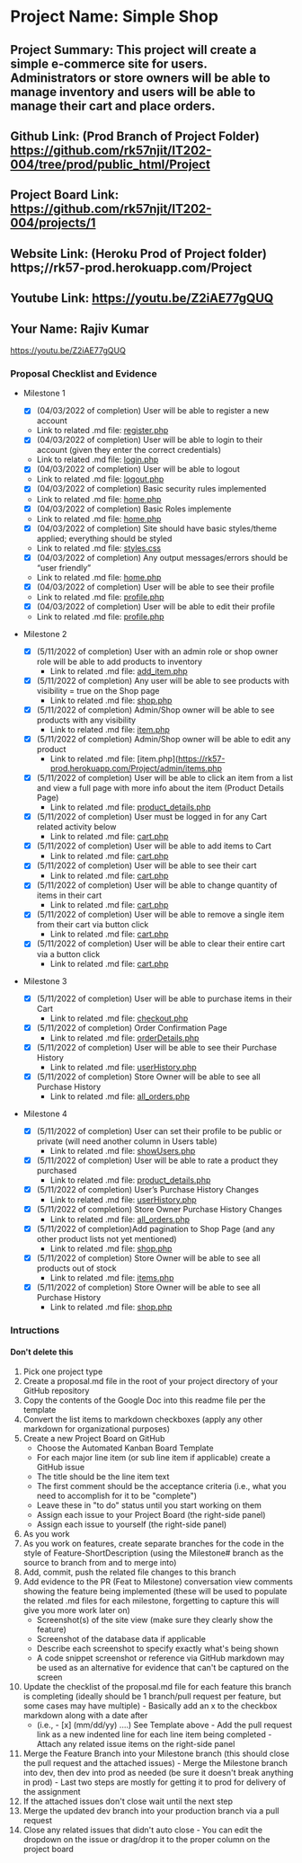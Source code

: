# Project Name: Simple Shop
## Project Summary: This project will create a simple e-commerce site for users. Administrators or store owners will be able to manage inventory and users will be able to manage their cart and place orders.

## Github Link: (Prod Branch of Project Folder) https://github.com/rk57njit/IT202-004/tree/prod/public_html/Project
## Project Board Link: https://github.com/rk57njit/IT202-004/projects/1
## Website Link: (Heroku Prod of Project folder) https;//rk57-prod.herokuapp.com/Project
## Youtube Link:  https://youtu.be/Z2iAE77gQUQ

## Your Name: Rajiv Kumar

<!-- Line item / Feature template (use this for each bullet point) -- DO NOT DELETE THIS SECTION


- [ ] \(mm/dd/yyyy of completion) Feature Title (from the proposal bullet point, if it's a sub-point indent it properly)
  -  Link to related .md file: [Link Name](link url)

 End Line item / Feature Template -- DO NOT DELETE THIS SECTION --> 
 
 https://youtu.be/Z2iAE77gQUQ
### Proposal Checklist and Evidence

- Milestone 1
  - [X] \(04/03/2022 of completion) User will be able to register a new account
  -  Link to related .md file: [register.php](https://rk57-prod.herokuapp.com/Project/register.php)
  - [X] \(04/03/2022 of completion) User will be able to login to their account (given they enter the correct credentials)
  -  Link to related .md file: [login.php](https://rk57-prod.herokuapp.com/Project/login.php)
  - [X] \(04/03/2022 of completion) User will be able to logout
  -  Link to related .md file: [logout.php](https://rk57-prod.herokuapp.com/Project/logout.php)
  - [X] \(04/03/2022 of completion) Basic security rules implemented
  -  Link to related .md file: [home.php](https://rk57-prod.herokuapp.com/Project/home.php)
  - [X] \(04/03/2022 of completion) Basic Roles implemente
  -  Link to related .md file: [home.php](https://rk57-prod.herokuapp.com/Project/home.php)
  - [X] \(04/03/2022 of completion) Site should have basic styles/theme applied; everything should be styled
  -  Link to related .md file: [styles.css](https://rk57-prod.herokuapp.com/Project/home.php)
  - [X] \(04/03/2022 of completion) Any output messages/errors should be “user friendly”
  -  Link to related .md file: [home.php](https://rk57-prod.herokuapp.com/Project/home.php)
  - [X] \(04/03/2022 of completion) User will be able to see their profile
  -  Link to related .md file: [profile.php](https://rk57-prod.herokuapp.com/Project/profile.php)
  - [X] \(04/03/2022 of completion) User will be able to edit their profile
  -  Link to related .md file: [profile.php](https://rk57-prod.herokuapp.com/Project/profile.php)

- Milestone 2
  - [X] \(5/11/2022 of completion) User with an admin role or shop owner role will be able to add products to inventory
    -  Link to related .md file: [add_item.php](https://rk57-prod.herokuapp.com/Project/admin/add_item.php)
  - [X] \(5/11/2022 of completion) Any user will be able to see products with visibility = true on the Shop page
    -  Link to related .md file: [shop.php](https://rk57-prod.herokuapp.com/Project/shop.php)
  - [X] \(5/11/2022 of completion) Admin/Shop owner will be able to see products with any visibility
    -  Link to related .md file: [item.php](https://rk57-prod.herokuapp.com/Project/admin/items.php)
  - [X] \(5/11/2022 of completion) Admin/Shop owner will be able to edit any product
    -  Link to related .md file: [item.php](https://rk57-prod.herokuapp.com/Project/admin/items.php
  - [X] \(5/11/2022 of completion) User will be able to click an item from a list and view a full page with more info about the item (Product Details Page)
    -  Link to related .md file: [product_details.php](https://rk57-prod.herokuapp.com/Project/product_details.php)
  - [X] \(5/11/2022 of completion) User must be logged in for any Cart related activity below
    -  Link to related .md file: [cart.php](https://rk57-prod.herokuapp.com/Project/cart.php)
  - [X] \(5/11/2022 of completion) User will be able to add items to Cart
    -  Link to related .md file: [cart.php](https://rk57-prod.herokuapp.com/Project/cart.php)
  - [X] \(5/11/2022 of completion) User will be able to see their cart
    -  Link to related .md file: [cart.php](https://rk57-prod.herokuapp.com/Project/cart.php)
  - [X] \(5/11/2022 of completion) User will be able to change quantity of items in their cart
    -  Link to related .md file: [cart.php](https://rk57-prod.herokuapp.com/Project/cart.php)
  - [X] \(5/11/2022 of completion) User will be able to remove a single item from their cart via button click
    -  Link to related .md file: [cart.php](https://rk57-prod.herokuapp.com/Project/cart.php)
  - [X] \(5/11/2022 of completion) User will be able to clear their entire cart via a button click
    -  Link to related .md file: [cart.php](https://rk57-prod.herokuapp.com/Project/cart.php)
- Milestone 3
  - [X] \(5/11/2022 of completion) User will be able to purchase items in their Cart
    -  Link to related .md file: [checkout.php](https://rk57-prod.herokuapp.com/Project/checkout.php)
  - [X] \(5/11/2022 of completion) Order Confirmation Page
    -  Link to related .md file: [orderDetails.php](https://rk57-prod.herokuapp.com/Project/orderDetails.php)
  - [X] \(5/11/2022 of completion) User will be able to see their Purchase History
    -  Link to related .md file: [userHistory.php](https://rk57-prod.herokuapp.com/Project/userHistory.php)
  - [X] \(5/11/2022 of completion) Store Owner will be able to see all Purchase History
    -  Link to related .md file: [all_orders.php](https://rk57-prod.herokuapp.com/Project/all_orders.php)
- Milestone 4
  - [X] \(5/11/2022 of completion) User can set their profile to be public or private (will need another column in Users table)
    -  Link to related .md file: [showUsers.php](https://rk57-prod.herokuapp.com/Project/showUsers.php)
  - [X] \(5/11/2022 of completion) User will be able to rate a product they purchased
    -  Link to related .md file: [product_details.php](https://rk57-prod.herokuapp.com/Project/product_details.php)
  - [X] \(5/11/2022 of completion) User’s Purchase History Changes
    -  Link to related .md file: [userHistory.php](https://rk57-prod.herokuapp.com/Project/userHistory.php)
  - [X] \(5/11/2022 of completion) Store Owner Purchase History Changes
    -  Link to related .md file: [all_orders.php](https://rk57-prod.herokuapp.com/Project/admin/all_orders.php)
  - [X] \(5/11/2022 of completion)Add pagination to Shop Page (and any other product lists not yet mentioned)
    -  Link to related .md file: [shop.php](https://rk57-prod.herokuapp.com/Project/shop.php)
  - [X] \(5/11/2022 of completion) Store Owner will be able to see all products out of stock
    -  Link to related .md file: [items.php](https://rk57-dev.herokuapp.com/Project/admin/items.php)
  - [X] \(5/11/2022 of completion) Store Owner will be able to see all Purchase History
    -  Link to related .md file: [shop.php](https://rk57-prod.herokuapp.com/Project/shop.php?name=&col=avg_rating&order=asc)
### Intructions
#### Don't delete this
1. Pick one project type
2. Create a proposal.md file in the root of your project directory of your GitHub repository
3. Copy the contents of the Google Doc into this readme file per the template
4. Convert the list items to markdown checkboxes (apply any other markdown for organizational purposes)
5. Create a new Project Board on GitHub
   - Choose the Automated Kanban Board Template
   - For each major line item (or sub line item if applicable) create a GitHub issue
   - The title should be the line item text
   - The first comment should be the acceptance criteria (i.e., what you need to accomplish for it to be "complete")
   - Leave these in "to do" status until you start working on them
   - Assign each issue to your Project Board (the right-side panel)
   - Assign each issue to yourself (the right-side panel)
6. As you work
  1. As you work on features, create separate branches for the code in the style of Feature-ShortDescription (using the Milestone# branch as the source to branch from and to merge into)
  2. Add, commit, push the related file changes to this branch
  3. Add evidence to the PR (Feat to Milestone) conversation view comments showing the feature being implemented (these will be used to populate the related .md files for each milestone, forgetting to capture this will give you more work later on)
     - Screenshot(s) of the site view (make sure they clearly show the feature)
     - Screenshot of the database data if applicable
     - Describe each screenshot to specify exactly what's being shown
     - A code snippet screenshot or reference via GitHub markdown may be used as an alternative for evidence that can't be captured on the screen
  4. Update the checklist of the proposal.md file for each feature this branch is completing (ideally should be 1 branch/pull request per feature, but some cases may have multiple)
    - Basically add an x to the checkbox markdown along with a date after
      - (i.e.,   - [x] (mm/dd/yy) ....) See Template above
    - Add the pull request link as a new indented line for each line item being completed
    - Attach any related issue items on the right-side panel
  5. Merge the Feature Branch into your Milestone branch (this should close the pull request and the attached issues)
    - Merge the Milestone branch into dev, then dev into prod as needed (be sure it doesn't break anything in prod)
    - Last two steps are mostly for getting it to prod for delivery of the assignment 
  7. If the attached issues don't close wait until the next step
  8. Merge the updated dev branch into your production branch via a pull request
  9. Close any related issues that didn't auto close
    - You can edit the dropdown on the issue or drag/drop it to the proper column on the project board